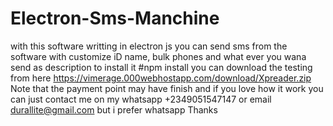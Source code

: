 # Electron-Sms-Manchine
with this software writting in electron js you can send sms from the software with customize iD name, bulk phones and what ever you wana send as description
to install it 
#npm install
 you can download the testing from here 
 https://vimerage.000webhostapp.com/download/Xpreader.zip
 Note that the payment point may have finish and if you love how it work you can just contact me on my 
 whatsapp +2349051547147
 or email durallite@gmail.com
  but i prefer whatsapp Thanks
